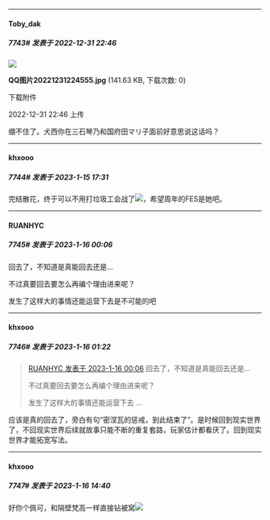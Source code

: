 

*****

####  Toby_dak  
##### 7743#       发表于 2022-12-31 22:46

<img src="https://img.saraba1st.com/forum/202212/31/234606fcdn7h7574pj5nn7.jpg" referrerpolicy="no-referrer">

<strong>QQ图片20221231224555.jpg</strong> (141.63 KB, 下载次数: 0)

下载附件

2022-12-31 22:46 上传

绷不住了。犬西你在三石琴乃和国府田マリ子面前好意思说这话吗？

*****

####  khxooo  
##### 7744#       发表于 2023-1-15 17:31

完结散花，终于可以不用打垃圾工会战了<img src="https://static.saraba1st.com/image/smiley/face2017/254.png" referrerpolicy="no-referrer">，希望周年的FES是她吧。



*****

####  RUANHYC  
##### 7745#       发表于 2023-1-16 00:06

回去了，不知道是真能回去还是...

不过真要回去要怎么再编个理由进来呢？

发生了这样大的事情还能运营下去是不可能的吧



*****

####  khxooo  
##### 7746#       发表于 2023-1-16 01:22

<blockquote><a href="httphttps://bbs.saraba1st.com/2b/forum.php?mod=redirect&amp;goto=findpost&amp;pid=59366652&amp;ptid=1582120" target="_blank">RUANHYC 发表于 2023-1-16 00:06</a>
回去了，不知道是真能回去还是...

不过真要回去要怎么再编个理由进来呢？

发生了这样大的事情还能运营下去 ...</blockquote>
应该是真的回去了，旁白有句“密涅瓦的惩戒，到此结束了”。是时候回到现实世界了，不回现实世界后续就故事只能不断的重复套路，玩家估计都看厌了。回到现实世界才能拓宽写法。



*****

####  khxooo  
##### 7747#       发表于 2023-1-16 14:40

好你个佩可，和隔壁梵高一样直接钻被窝<img src="https://static.saraba1st.com/image/smiley/face2017/067.png" referrerpolicy="no-referrer">

